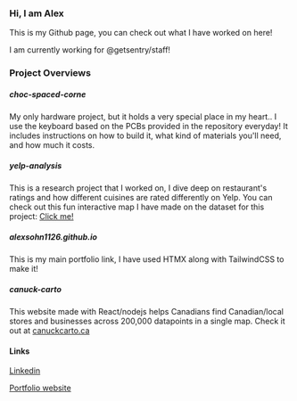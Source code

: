### Hi, I am Alex

This is my Github page, you can check out what I have worked on here!

I am currently working for @getsentry/staff!

### Project Overviews

##### choc-spaced-corne

My only hardware project, but it holds a very special place in my heart.. I use the keyboard based on the PCBs provided in the repository everyday!
It includes instructions on how to build it, what kind of materials you'll need, and how much it costs.

##### yelp-analysis

This is a research project that I worked on, I dive deep on restaurant's ratings and how different cuisines are rated differently on Yelp.
You can check out this fun interactive map I have made on the dataset for this project: [Click me!](https://alexsohn1126.github.io/yelp-analysis/other/map/map.html)

##### alexsohn1126.github.io

This is my main portfolio link, I have used HTMX along with TailwindCSS to make it!

##### canuck-carto

This website made with React/nodejs helps Canadians find Canadian/local stores and businesses across 200,000 datapoints in a single map. Check it out at [canuckcarto.ca](https://canuckcarto.ca/) 

#### Links
[Linkedin](https://www.linkedin.com/in/moohaeng-sohn/)

[Portfolio website](https://alexsohn1126.github.io)
